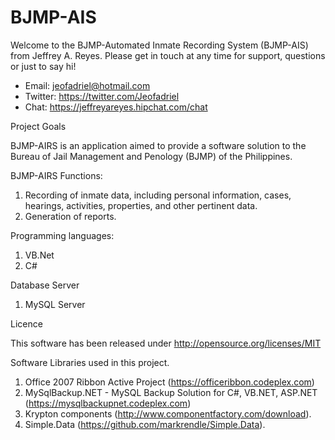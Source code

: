 BJMP-AIS
=========

Welcome to the BJMP-Automated Inmate Recording System (BJMP-AIS) from Jeffrey A. Reyes. 
Please get in touch at any time for support, questions or just to say hi!
  * Email: jeofadriel@hotmail.com
  * Twitter: https://twitter.com/Jeofadriel
  * Chat: https://jeffreyareyes.hipchat.com/chat

Project Goals

BJMP-AIRS is an application aimed to provide a software solution to the Bureau of Jail Management and Penology (BJMP) of the Philippines.

BJMP-AIRS Functions:

1. Recording of inmate data, including personal information, cases, hearings, activities, properties, and other pertinent data.
2. Generation of reports.

Programming languages:

1. VB.Net
2. C#

Database Server

1. MySQL Server

Licence

This software has been released under http://opensource.org/licenses/MIT

Software Libraries used in this project.

1. Office 2007 Ribbon Active Project (https://officeribbon.codeplex.com)
2. MySqlBackup.NET - MySQL Backup Solution for C#, VB.NET, ASP.NET (https://mysqlbackupnet.codeplex.com)
3. Krypton components (http://www.componentfactory.com/download).
4. Simple.Data (https://github.com/markrendle/Simple.Data).
